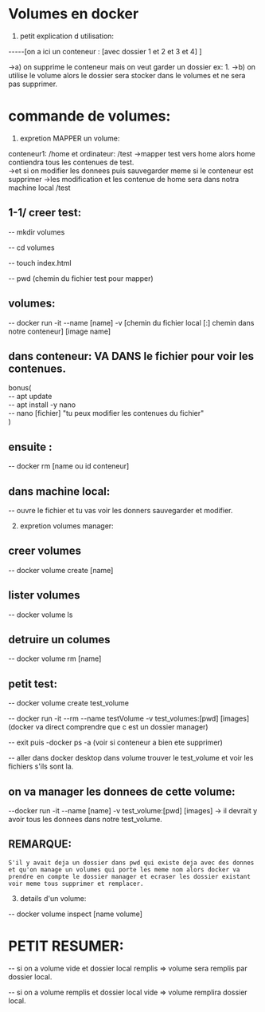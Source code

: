 ## <h1>Volumes en docker</h1>

 1) petit explication d utilisation:

-----[on a ici un conteneur : [avec dossier 1 et 2 et 3 et 4] ]

->a) on supprime le conteneur mais on veut garder un dossier ex: 1.
->b) on utilise le volume alors le dossier sera stocker dans le volumes et ne sera pas supprimer.

## <h1>commande de volumes:</h1>

 1) expretion MAPPER un volume:

 conteneur1: /home et ordinateur: /test
->mapper test vers home alors home contiendra tous les contenues de test.   
->et si on modifier les donnees puis sauvegarder meme si le conteneur est supprimer 
->les modification et les contenue de home sera dans notra machine local /test
 
 ## 1-1/ creer test:

 -- mkdir volumes  

 -- cd volumes   

 -- touch index.html  

 -- pwd (chemin du fichier test pour mapper)

 ## volumes: 
 -- docker run -it --name [name] -v [chemin du fichier local [:] chemin dans notre conteneur] [image name]

## dans conteneur: VA DANS le fichier pour voir les contenues.

bonus(  
    -- apt update  
    -- apt install -y nano  
    -- nano [fichier] "tu peux modifier les contenues du fichier"  
    )

 ## ensuite :
 -- docker rm [name ou id conteneur]

 ## dans machine local:
 -- ouvre le fichier et tu vas voir les donners sauvegarder et modifier.



 2) expretion volumes manager:

 ## creer volumes
 -- docker volume create [name] 

  ## lister volumes
 -- docker volume ls

  ## detruire un columes

 -- docker volume rm [name]

## petit test: 

-- docker volume create test_volume

-- docker run -it --rm --name testVolume -v test_volumes:[pwd] [images] (docker va direct comprendre que c est un dossier manager)

-- exit puis -docker ps -a (voir si conteneur a bien ete supprimer)

-- aller dans docker desktop dans volume trouver le test_volume et voir les fichiers s'ils sont la.

## on va manager les donnees de cette volume:

--docker run -it --name [name] -v test_volume:[pwd] [images] 
-> il devrait y avoir tous les donnees dans notre test_volume.

## REMARQUE:
    S'il y avait deja un dossier dans pwd qui existe deja avec des donnes et qu'on manage un volumes qui porte les meme nom alors docker va prendre en compte le dossier manager et ecraser les dossier existant voir meme tous supprimer et remplacer.


 3) details d'un volume:
    
 -- docker volume inspect [name volume]


 ## <h1>PETIT RESUMER:</h1>

 -- si on a volume vide et dossier local remplis => volume sera remplis par dossier local.

 -- si on a volume remplis et dossier local vide => volume remplira dossier local.
